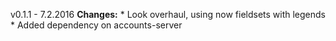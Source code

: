 v0.1.1 - 7.2.2016
**Changes:**
    * Look overhaul, using now fieldsets with legends
    * Added dependency on accounts-server
